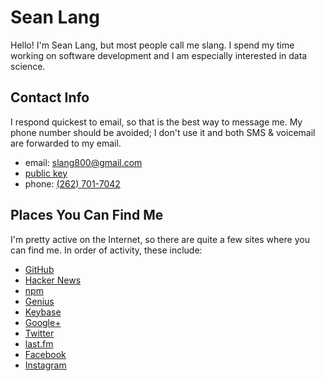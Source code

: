 # Sean Lang
Hello! I'm Sean Lang, but most people call me slang. I spend my time working on software development and I am especially interested in data science.

## Contact Info

I respond quickest to email, so that is the best way to message me. My phone number should be avoided; I don't use it and both SMS & voicemail are forwarded to my email.

- email: <slang800@gmail.com>
- [public key](/id_rsa.pub)
- phone: [(262) 701-7042](tel:2627017042)

## Places You Can Find Me

I'm pretty active on the Internet, so there are quite a few sites where you can find me. In order of activity, these include:

- [GitHub](https://github.com/slang800)
- [Hacker News](https://news.ycombinator.com/user?id=slang800)
- [npm](https://www.npmjs.org/~slang)
- [Genius](http://genius.com/slang800)
- [Keybase](https://keybase.io/slang)
- [Google+](https://google.com/+SeanLang)
- [Twitter](https://twitter.com/slang800)
- [last.fm](http://last.fm/user/slang800)
- [Facebook](https://www.facebook.com/slang800)
- [Instagram](https://www.instagram.com/slang800/)
